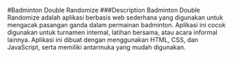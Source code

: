 #Badminton Double Randomize
###Description
Badminton Double Randomize adalah aplikasi berbasis web sederhana yang digunakan untuk mengacak pasangan ganda dalam permainan badminton. Aplikasi ini cocok digunakan untuk turnamen internal, latihan bersama, atau acara informal lainnya. Aplikasi ini dibuat dengan menggunakan HTML, CSS, dan JavaScript, serta memiliki antarmuka yang mudah digunakan.
